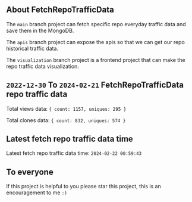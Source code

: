 ## About FetchRepoTrafficData

The `main` branch project can fetch specific repo everyday traffic data and save them in the MongoDB.

The `apis` branch project can expose the apis so that we can get our repo historical traffic data.

The `visualization` branch project is a frontend project that can make the repo traffic data visualization.

## `2022-12-30` To `2024-02-21` FetchRepoTrafficData repo traffic data

Total views data: `{ count: 1157, uniques: 295 }`

Total clones data: `{ count: 832, uniques: 574 }`

## Latest fetch repo traffic data time

Latest fetch repo traffic data time: `2024-02-22 00:59:43`

## To everyone

If this project is helpful to you please star this project, this is an encouragement to me `:)`



